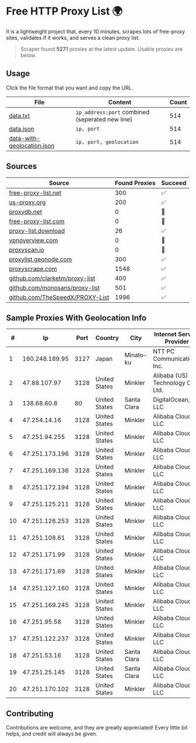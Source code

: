 
# Free HTTP Proxy List 🌍

It is a lightweight project that, every 10 minutes, scrapes lots of free-proxy sites, validates if it works, and serves a clean proxy list.


> Scraper found **5271** proxies at the latest update. Usable proxies are below.

## Usage

Click the file format that you want and copy the URL.


|File|Content|Count|
|----|-------|-----|
|[data.txt](https://raw.githubusercontent.com/themiralay/Proxy-List-World/master/data.txt)|`ip_address:port` combined (seperated new line)|514|
|[data.json](https://raw.githubusercontent.com/themiralay/Proxy-List-World/master/data.json)|`ip, port`|514|
|[data-with-geolocation.json](https://raw.githubusercontent.com/themiralay/Proxy-List-World/master/data-with-geolocation.json)|`ip, port, geolocation`|514|

## Sources

|Source|Found Proxies|Succeed|
|------|-------------|-------|
|[free-proxy-list.net](https://free-proxy-list.net)|300|✅|
|[us-proxy.org](https://www.us-proxy.org)|200|✅|
|[proxydb.net](http://proxydb.net)|0|🚫|
|[free-proxy-list.com](https://free-proxy-list.com/?page=&port=&type%5B%5D=http&type%5B%5D=https&up_time=0&search=Search)|0|🚫|
|[proxy-list.download](https://www.proxy-list.download/HTTP)|26|✅|
|[vpnoverview.com](https://vpnoverview.com/privacy/anonymous-browsing/free-proxy-servers)|0|🚫|
|[proxyscan.io](https://www.proxyscan.io)|0|🚫|
|[proxylist.geonode.com](https://proxylist.geonode.com/api/proxy-list?limit=300&page=1&sort_by=lastChecked&sort_type=desc&protocols=http,https)|300|✅|
|[proxyscrape.com](https://api.proxyscrape.com/v2/?request=displayproxies&protocol=http&timeout=10000&country=all&ssl=all&anonymity=all)|1548|✅|
|[github.com/clarketm/proxy-list](https://raw.githubusercontent.com/clarketm/proxy-list/master/proxy-list-raw.txt)|400|✅|
|[github.com/monosans/proxy-list](https://raw.githubusercontent.com/monosans/proxy-list/main/proxies/http.txt)|501|✅|
|[github.com/TheSpeedX/PROXY-List](https://raw.githubusercontent.com/TheSpeedX/PROXY-List/master/http.txt)|1996|✅|


## Sample Proxies With Geolocation Info

|#|Ip|Port|Country|City|Internet Service Provider|
|-|--|----|-------|----|-------------------------|
|1|160.248.189.95|3127|Japan|Minato-ku|NTT PC Communications, Inc.|
|2|47.88.107.97|3128|United States|Minkler|Alibaba (US) Technology Co., Ltd.|
|3|138.68.60.8|80|United States|Santa Clara|DigitalOcean, LLC|
|4|47.254.14.16|3128|United States|Minkler|Alibaba Cloud LLC|
|5|47.251.94.255|3128|United States|Minkler|Alibaba Cloud LLC|
|6|47.251.173.196|3128|United States|Minkler|Alibaba Cloud LLC|
|7|47.251.169.136|3128|United States|Minkler|Alibaba Cloud LLC|
|8|47.251.172.194|3128|United States|Minkler|Alibaba Cloud LLC|
|9|47.251.125.211|3128|United States|Minkler|Alibaba Cloud LLC|
|10|47.251.126.253|3128|United States|Minkler|Alibaba Cloud LLC|
|11|47.251.108.61|3128|United States|Minkler|Alibaba Cloud LLC|
|12|47.251.171.99|3128|United States|Minkler|Alibaba Cloud LLC|
|13|47.251.171.69|3128|United States|Minkler|Alibaba Cloud LLC|
|14|47.251.127.160|3128|United States|Minkler|Alibaba Cloud LLC|
|15|47.251.169.245|3128|United States|Minkler|Alibaba Cloud LLC|
|16|47.251.95.58|3128|United States|Minkler|Alibaba Cloud LLC|
|17|47.251.122.237|3128|United States|Minkler|Alibaba Cloud LLC|
|18|47.251.53.16|3128|United States|Santa Clara|Alibaba Cloud LLC|
|19|47.251.25.145|3128|United States|Santa Clara|Alibaba Cloud LLC|
|20|47.251.170.102|3128|United States|Minkler|Alibaba Cloud LLC|



## Contributing

Contributions are welcome, and they are greatly appreciated! Every
little bit helps, and credit will always be given.

